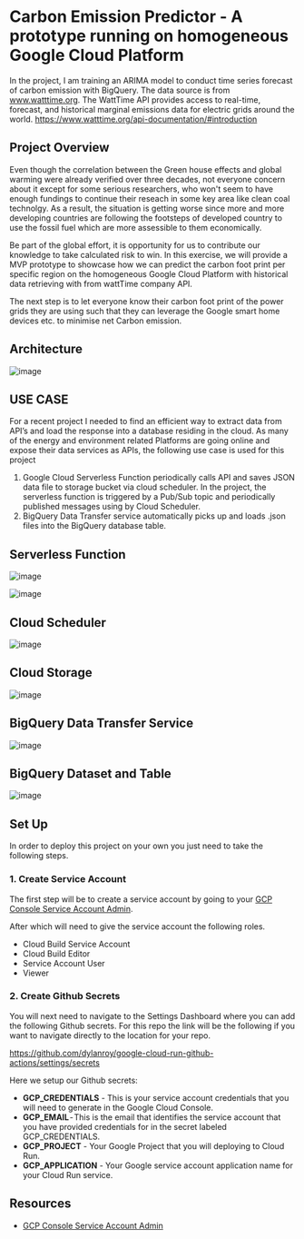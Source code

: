 # Carbon Emission Predictor - A prototype running on homogeneous Google Cloud Platform 
In the project, I am training an ARIMA model to conduct time series forecast of carbon emission with BigQuery. The data source is from www.watttime.org. The WattTime API provides access to real-time, forecast, and historical marginal emissions data for electric grids around the world. https://www.watttime.org/api-documentation/#introduction

## Project Overview
Even though the correlation between the Green house effects and global warming were already verified over three decades, not everyone concern about it except for some serious researchers, who won't seem to have enough fundings to continue their reseach in some key area like clean coal technolgy. As a result, the situation is getting worse since more and more developing countries are following the footsteps of developed country to use the fossil fuel which are more assessible to them economically. 

Be part of the global effort, it is opportunity for us to contribute our knowledge to take calculated risk to win. In this exercise, we will provide a MVP prototype to showcase how we can predict the carbon foot print per specific region on the homogeneous Google Cloud Platform with historical data retrieving with from wattTime company API. 

The next step is to let everyone know their carbon foot print of the power grids they are using such that they can leverage the Google smart home devices etc. to minimise net Carbon emission. 

## Architecture
![image](https://user-images.githubusercontent.com/11746291/120592450-e7f1cd00-c40b-11eb-9f40-1bc4bc56343e.png)

## USE CASE
For a recent project I needed to find an efficient way to extract data from API’s and load the response into a database residing in the cloud. As many of the energy and environment related Platforms are going online and expose their data services as APIs, the following use case is used for this project 
1. Google Cloud Serverless Function periodically calls API and saves JSON data file to storage bucket via cloud scheduler. In the project, the serverless function is triggered by a Pub/Sub topic and periodically published messages using by Cloud Scheduler. 
2. BigQuery Data Transfer service automatically picks up  and loads .json files into the BigQuery database table.

## Serverless Function

![image](https://user-images.githubusercontent.com/11746291/120590542-ac093880-c408-11eb-90ed-35d5b8d08d64.png)

![image](https://user-images.githubusercontent.com/11746291/120591717-9eed4900-c40a-11eb-8ca7-00920cb08a9c.png)

## Cloud Scheduler
![image](https://user-images.githubusercontent.com/11746291/120591936-fb506880-c40a-11eb-8047-8c2af1fd5df9.png)

## Cloud Storage
![image](https://user-images.githubusercontent.com/11746291/120592231-80d41880-c40b-11eb-9afa-9a98c1d29aa3.png)

## BigQuery Data Transfer Service
![image](https://user-images.githubusercontent.com/11746291/120592729-559df900-c40c-11eb-9191-d180e42674b5.png)

## BigQuery Dataset and Table
![image](https://user-images.githubusercontent.com/11746291/120593170-17eda000-c40d-11eb-8651-004ffdfef218.png)

## Set Up
In order to deploy this project on your own you just need to take the following steps.

### 1. Create Service Account
The first step will be to create a service account by going to your [GCP Console Service Account Admin](https://console.cloud.google.com/iam-admin/serviceaccounts).

After which will need to give the service account the following roles.
 - Cloud Build Service Account
 - Cloud Build Editor
 - Service Account User
 - Viewer

### 2. Create Github Secrets
You will next need to navigate to the Settings Dashboard where you can add the following Github secrets. For this repo the link will be the following if you want to navigate directly to the location for your repo.


https://github.com/dylanroy/google-cloud-run-github-actions/settings/secrets

Here we setup our Github secrets:  
 - **GCP_CREDENTIALS** - This is your service account credentials that you will need to generate in the Google Cloud Console.  
 - **GCP_EMAIL** - This is the email that identifies the service account that you have provided credentials for in the secret labeled GCP_CREDENTIALS.
 - **GCP_PROJECT** - Your Google Project that you will deploying to Cloud Run.  
 - **GCP_APPLICATION** - Your Google service account application name for your Cloud Run service.

## Resources
 - [GCP Console Service Account Admin](https://console.cloud.google.com/iam-admin/serviceaccounts)
